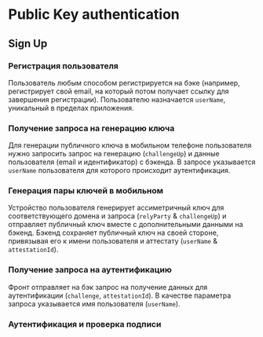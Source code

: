 # Public Key authentication

## Sign Up

### Регистрация пользователя

Пользователь любым способом регистрируется на бэке (например, регистрирует свой email, на который потом получает ссылку
для завершения регистрации). Пользователю назначается `userName`, уникальный в пределах приложения.

### Получение запроса на генерацию ключа

Для генерации публичного ключа в мобильном телефоне пользователя нужно запросить запрос на генерацию (`challengeUp`) и
данные пользователя (email и идентификатор) с бэкенда. В запросе указывается `userName` пользователя для которого
происходит аутентификация.

### Генерация пары ключей в мобильном

Устройство пользователя генерирует ассиметричный ключ для соответствующего домена и
запроса (`relyParty` & `challengeUp`) и отправляет публичный ключ вместе с дополнительными данными на бэкенд. Бэкенд
сохраняет публичный ключ на своей стороне, привязывая его к имени пользователя и
аттестату (`userName` & `attestationId`).

### Получение запроса на аутентификацию

Фронт отправляет на бэк запрос на получение данных для аутентификации (`challenge`, `attestationId`). В качестве
параметра запроса указывается имя пользователя (`userName`).


### Аутентификация и проверка подписи